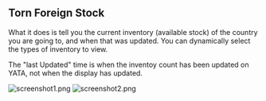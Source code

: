 ## Torn Foreign Stock

What it does is tell you the current inventory (available stock) of the country you are 
going to, and when that was updated. You can dynamically select the types of inventory to view.

The "last Updated" time is when the inventoy count has been updated on YATA, not when the display has updated.


![screenshot1.png](https://github.com/edlau2/Tampermonkey/blob/master/TornFlyingAvailability/screenshot1.png)
![screenshot2.png](https://github.com/edlau2/Tampermonkey/blob/master/TornFlyingAvailability/screenshot2.png)
